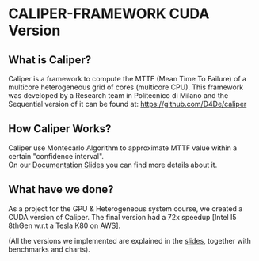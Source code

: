 # CALIPER-FRAMEWORK CUDA Version

## What is Caliper?

Caliper is a framework to compute the MTTF (Mean Time To Failure) of a multicore heterogeneous grid of cores (multicore CPU).
This framework was developed by a Research team in Politecnico di Milano and the Sequential version of it can be found at: https://github.com/D4De/caliper

## How Caliper Works?

Caliper use Montecarlo Algorithm to approximate MTTF value within a certain "confidence interval".\
On our [Documentation Slides](./Documentation/Caliper-Cuda-Presentation.pdf) you can find more details about it.

## What have we done?

As a project for the GPU & Heterogeneous system course, we created a CUDA version of Caliper.
The final version had a 72x speedup [Intel I5 8thGen w.r.t a Tesla K80 on AWS].

(All the versions we implemented are explained in the [slides](./Documentation/Caliper-Cuda-Presentation.pdf), together with benchmarks and charts).
